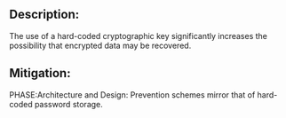 ## Description:

The use of a hard-coded cryptographic key significantly increases the possibility that encrypted data may be recovered.



## Mitigation:


PHASE:Architecture and Design:
Prevention schemes mirror that of hard-coded password storage.

